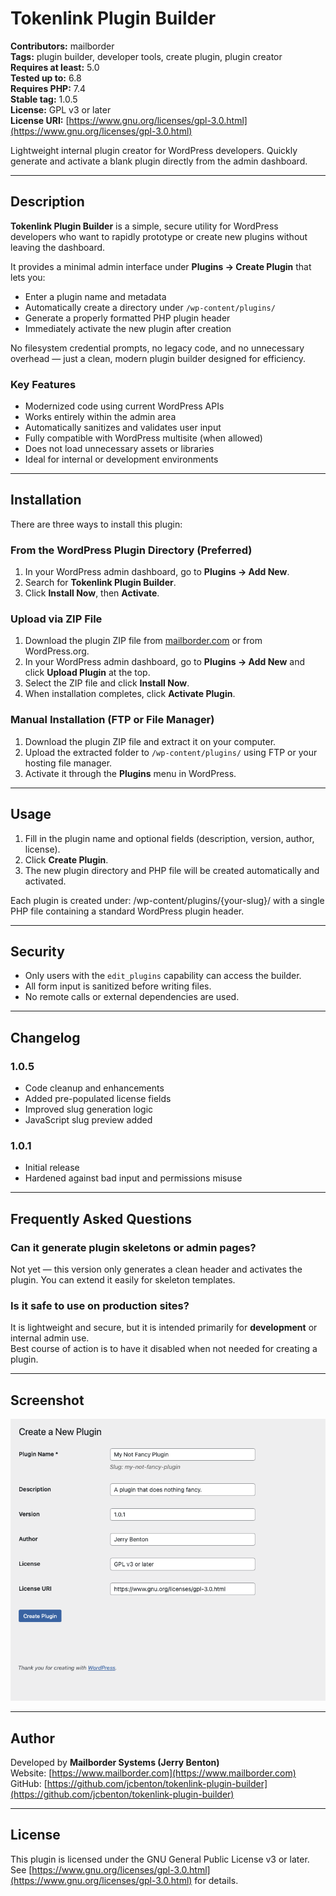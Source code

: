 # Tokenlink Plugin Builder

**Contributors:** mailborder  
**Tags:** plugin builder, developer tools, create plugin, plugin creator  
**Requires at least:** 5.0  
**Tested up to:** 6.8  
**Requires PHP:** 7.4  
**Stable tag:** 1.0.5  
**License:** GPL v3 or later  
**License URI:** [https://www.gnu.org/licenses/gpl-3.0.html](https://www.gnu.org/licenses/gpl-3.0.html)

Lightweight internal plugin creator for WordPress developers. Quickly generate and activate a blank plugin directly from the admin dashboard.

---

## Description

**Tokenlink Plugin Builder** is a simple, secure utility for WordPress developers who want to rapidly prototype or create new plugins without leaving the dashboard.

It provides a minimal admin interface under **Plugins → Create Plugin** that lets you:

- Enter a plugin name and metadata  
- Automatically create a directory under `/wp-content/plugins/`  
- Generate a properly formatted PHP plugin header  
- Immediately activate the new plugin after creation  

No filesystem credential prompts, no legacy code, and no unnecessary overhead — just a clean, modern plugin builder designed for efficiency.

### Key Features

- Modernized code using current WordPress APIs  
- Works entirely within the admin area  
- Automatically sanitizes and validates user input  
- Fully compatible with WordPress multisite (when allowed)  
- Does not load unnecessary assets or libraries  
- Ideal for internal or development environments  

---

## Installation

There are three ways to install this plugin:

### From the WordPress Plugin Directory (Preferred)

1. In your WordPress admin dashboard, go to **Plugins → Add New**.  
2. Search for **Tokenlink Plugin Builder**.  
3. Click **Install Now**, then **Activate**.

### Upload via ZIP File

1. Download the plugin ZIP file from [mailborder.com](https://www.mailborder.com/tokenlink-plugin-builder) or from WordPress.org.  
2. In your WordPress admin dashboard, go to **Plugins → Add New** and click **Upload Plugin** at the top.  
3. Select the ZIP file and click **Install Now**.  
4. When installation completes, click **Activate Plugin**.

### Manual Installation (FTP or File Manager)

1. Download the plugin ZIP file and extract it on your computer.  
2. Upload the extracted folder to `/wp-content/plugins/` using FTP or your hosting file manager.  
3. Activate it through the **Plugins** menu in WordPress.

---

## Usage

1. Fill in the plugin name and optional fields (description, version, author, license).  
2. Click **Create Plugin**.  
3. The new plugin directory and PHP file will be created automatically and activated.

Each plugin is created under: /wp-content/plugins/{your-slug}/ with a single PHP file containing a standard WordPress plugin header.

---

## Security

- Only users with the `edit_plugins` capability can access the builder.  
- All form input is sanitized before writing files.  
- No remote calls or external dependencies are used.

---

## Changelog

### 1.0.5
- Code cleanup and enhancements  
- Added pre-populated license fields  
- Improved slug generation logic  
- JavaScript slug preview added  

### 1.0.1
- Initial release  
- Hardened against bad input and permissions misuse  

---

## Frequently Asked Questions

### Can it generate plugin skeletons or admin pages?

Not yet — this version only generates a clean header and activates the plugin. You can extend it easily for skeleton templates.

### Is it safe to use on production sites?

It is lightweight and secure, but it is intended primarily for **development** or internal admin use.  
Best course of action is to have it disabled when not needed for creating a plugin.

---

## Screenshot

![Screenshot of Tokenlink Plugin Builder interface](assets/screenshot-1.png)

---

## Author

Developed by **Mailborder Systems (Jerry Benton)**  
Website: [https://www.mailborder.com](https://www.mailborder.com)  
GitHub: [https://github.com/jcbenton/tokenlink-plugin-builder](https://github.com/jcbenton/tokenlink-plugin-builder)

---

## License

This plugin is licensed under the GNU General Public License v3 or later.  
See [https://www.gnu.org/licenses/gpl-3.0.html](https://www.gnu.org/licenses/gpl-3.0.html) for details.
